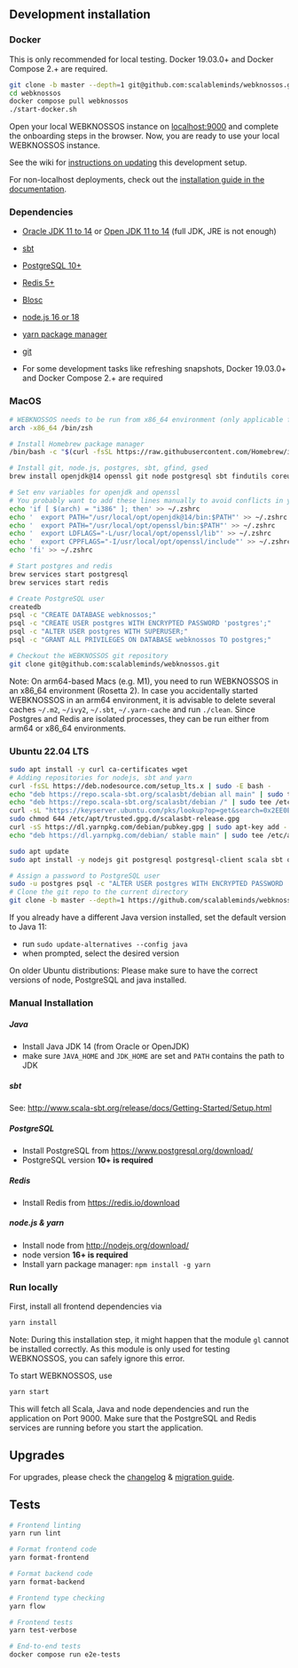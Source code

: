 ## Development installation
### Docker
This is only recommended for local testing. Docker 19.03.0+ and Docker Compose 2.+ are required.

```bash
git clone -b master --depth=1 git@github.com:scalableminds/webknossos.git
cd webknossos
docker compose pull webknossos
./start-docker.sh
```

Open your local WEBKNOSSOS instance on [localhost:9000](http://localhost:9000) and complete the onboarding steps in the browser.
Now, you are ready to use your local WEBKNOSSOS instance.

See the wiki for [instructions on updating](https://github.com/scalableminds/webknossos/wiki/Development-setup) this development setup.

For non-localhost deployments, check out the [installation guide in the documentation](https://docs.webknossos.org/webknossos/installation.html).

### Dependencies

* [Oracle JDK 11 to 14](http://www.oracle.com/technetwork/java/javase/downloads/index.html) or [Open JDK 11 to 14](http://openjdk.java.net/) (full JDK, JRE is not enough)
* [sbt](http://www.scala-sbt.org/)
* [PostgreSQL 10+](https://www.postgresql.org/)
* [Redis 5+](https://redis.io/)
* [Blosc](https://github.com/Blosc/c-blosc)
* [node.js 16 or 18](http://nodejs.org/download/)
* [yarn package manager](https://yarnpkg.com/)
* [git](http://git-scm.com/downloads)

* For some development tasks like refreshing snapshots, Docker 19.03.0+ and Docker Compose 2.+ are required

### MacOS
```bash
# WEBKNOSSOS needs to be run from x86_64 environment (only applicable for arm64-based Macs)
arch -x86_64 /bin/zsh

# Install Homebrew package manager
/bin/bash -c "$(curl -fsSL https://raw.githubusercontent.com/Homebrew/install/HEAD/install.sh)"

# Install git, node.js, postgres, sbt, gfind, gsed
brew install openjdk@14 openssl git node postgresql sbt findutils coreutils gnu-sed redis yarn

# Set env variables for openjdk and openssl
# You probably want to add these lines manually to avoid conflicts in your zshrc
echo 'if [ $(arch) = "i386" ]; then' >> ~/.zshrc
echo '  export PATH="/usr/local/opt/openjdk@14/bin:$PATH"' >> ~/.zshrc
echo '  export PATH="/usr/local/opt/openssl/bin:$PATH"' >> ~/.zshrc
echo '  export LDFLAGS="-L/usr/local/opt/openssl/lib"' >> ~/.zshrc
echo '  export CPPFLAGS="-I/usr/local/opt/openssl/include"' >> ~/.zshrc
echo 'fi' >> ~/.zshrc

# Start postgres and redis
brew services start postgresql
brew services start redis

# Create PostgreSQL user
createdb
psql -c "CREATE DATABASE webknossos;"
psql -c "CREATE USER postgres WITH ENCRYPTED PASSWORD 'postgres';"
psql -c "ALTER USER postgres WITH SUPERUSER;"
psql -c "GRANT ALL PRIVILEGES ON DATABASE webknossos TO postgres;"

# Checkout the WEBKNOSSOS git repository
git clone git@github.com:scalableminds/webknossos.git


```

Note: On arm64-based Macs (e.g. M1), you need to run WEBKNOSSOS in an x86_64 environment (Rosetta 2). In case you accidentally started WEBKNOSSOS in an arm64 environment, it is advisable to delete several caches `~/.m2`, `~/ivy2`, `~/.sbt`, `~/.yarn-cache` and run `./clean`. Since Postgres and Redis are isolated processes, they can be run either from arm64 or x86_64 environments.


### Ubuntu 22.04 LTS

```bash
sudo apt install -y curl ca-certificates wget
# Adding repositories for nodejs, sbt and yarn
curl -fsSL https://deb.nodesource.com/setup_lts.x | sudo -E bash -
echo "deb https://repo.scala-sbt.org/scalasbt/debian all main" | sudo tee /etc/apt/sources.list.d/sbt.list
echo "deb https://repo.scala-sbt.org/scalasbt/debian /" | sudo tee /etc/apt/sources.list.d/sbt_old.list
curl -sL "https://keyserver.ubuntu.com/pks/lookup?op=get&search=0x2EE0EA64E40A89B84B2DF73499E82A75642AC823" | sudo -H gpg --no-default-keyring --keyring gnupg-ring:/etc/apt/trusted.gpg.d/scalasbt-release.gpg --import
sudo chmod 644 /etc/apt/trusted.gpg.d/scalasbt-release.gpg
curl -sS https://dl.yarnpkg.com/debian/pubkey.gpg | sudo apt-key add -
echo "deb https://dl.yarnpkg.com/debian/ stable main" | sudo tee /etc/apt/sources.list.d/yarn.list

sudo apt update
sudo apt install -y nodejs git postgresql postgresql-client scala sbt openjdk-11-jdk yarn redis-server build-essential libblosc1

# Assign a password to PostgreSQL user
sudo -u postgres psql -c "ALTER USER postgres WITH ENCRYPTED PASSWORD 'postgres';"
# Clone the git repo to the current directory
git clone -b master --depth=1 https://github.com/scalableminds/webknossos.git
```

If you already have a different Java version installed, set the default version to Java 11:
- run `sudo update-alternatives --config java`
- when prompted, select the desired version

On older Ubuntu distributions: Please make sure to have the correct versions of node, PostgreSQL and java installed.

### Manual Installation

##### Java
* Install Java JDK 14 (from Oracle or OpenJDK)
* make sure `JAVA_HOME` and `JDK_HOME` are set and `PATH` contains the path to JDK

##### sbt
See: http://www.scala-sbt.org/release/docs/Getting-Started/Setup.html

##### PostgreSQL
* Install PostgreSQL from https://www.postgresql.org/download/
* PostgreSQL version **10+ is required**

##### Redis
* Install Redis from https://redis.io/download

##### node.js & yarn
* Install node from http://nodejs.org/download/
* node version **16+ is required**
* Install yarn package manager: `npm install -g yarn`

### Run locally

First, install all frontend dependencies via
```bash
yarn install
```
Note: During this installation step, it might happen that the module `gl` cannot be installed correctly. As this module is only used for testing WEBKNOSSOS, you can safely ignore this error.

To start WEBKNOSSOS, use
```bash
yarn start
```
This will fetch all Scala, Java and node dependencies and run the application on Port 9000.
Make sure that the PostgreSQL and Redis services are running before you start the application.

## Upgrades
For upgrades, please check the [changelog](CHANGELOG.released.md) & [migration guide](MIGRATIONS.released.md).

## Tests
```bash
# Frontend linting
yarn run lint

# Format frontend code
yarn format-frontend

# Format backend code
yarn format-backend

# Frontend type checking
yarn flow

# Frontend tests
yarn test-verbose

# End-to-end tests
docker compose run e2e-tests
```
